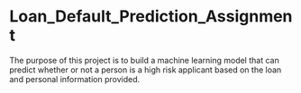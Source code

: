 # Loan_Default_Prediction_Assignment
The purpose of this project is to build a machine learning model that can predict whether or not a person is a high risk applicant based on the loan and personal information provided.
